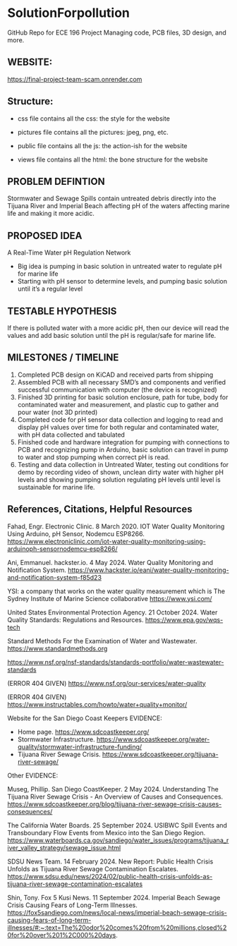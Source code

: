 # SolutionForpollution
GitHub Repo for ECE 196 Project Managing code, PCB files, 3D design, and more.

## WEBSITE: 
https://final-project-team-scam.onrender.com


## Structure:
- css file contains all the css: the style for the website

- pictures file contains all the pictures: jpeg, png, etc.

- public file contains all the js: the action-ish for the website

- views file contains all the html: the bone structure for the website


## PROBLEM DEFINTION
Stormwater and Sewage Spills contain untreated debris directly into the Tijuana River and Imperial Beach affecting pH of the waters affecting marine life and making it more acidic.


## PROPOSED IDEA
A Real-Time Water pH Regulation Network

 - Big idea is pumping in basic solution in untreated water to regulate pH for marine life
 - Starting with pH sensor to determine levels, and pumping basic solution until it’s a regular level


## TESTABLE HYPOTHESIS
If there is polluted water with a more acidic pH, then our device will read the values and add basic solution until the pH is regular/safe for marine life.


## MILESTONES / TIMELINE
1. Completed PCB design on KiCAD and received parts from shipping
2. Assembled PCB with all necessary SMD’s and components and verified successful communication with computer (the device is recognized)
3. Finished 3D printing for basic solution enclosure, path for tube, body for contaminated water and measurement, and plastic cup to gather and pour water (not 3D printed)
4. Completed code for pH sensor data collection and logging to read and display pH values over time for both regular and contaminated water, with pH data collected and tabulated
5. Finished code and hardware integration for pumping with connections to PCB and recognizing pump in Arduino, basic solution can travel in pump to water and stop pumping when correct pH is read. 
6. Testing and data collection in Untreated Water, testing out conditions for demo by recording video of shown, unclean dirty water with higher pH levels and showing pumping solution regulating pH levels until level is sustainable for marine life.


## References, Citations, Helpful Resources

Fahad, Engr. Electronic Clinic. 8 March 2020. IOT Water Quality Monitoring Using Arduino, pH Sensor, Nodemcu ESP8266. https://www.electroniclinic.com/iot-water-quality-monitoring-using-arduinoph-sensornodemcu-esp8266/

Ani, Emmanuel. hackster.io. 4 May 2024. Water Quality Monitoring and Notification System. https://www.hackster.io/eani/water-quality-monitoring-and-notification-system-f85d23 

YSI: a company that works on the water quality measurement which is The Sydney Institute of Marine Science collaborative
https://www.ysi.com/

United States Environmental Protection Agency. 21 October 2024. Water Quality Standards: Regulations and Resources. https://www.epa.gov/wqs-tech

Standard Methods For the Examination of Water and Wastewater. https://www.standardmethods.org

https://www.nsf.org/nsf-standards/standards-portfolio/water-wastewater-standards

(ERROR 404 GIVEN) https://www.nsf.org/our-services/water-quality

(ERROR 404 GIVEN) https://www.instructables.com/howto/water+quality+monitor/


Website for the San Diego Coast Keepers EVIDENCE:

- Home page. https://www.sdcoastkeeper.org/
- Stormwater Infrastructure. https://www.sdcoastkeeper.org/water-quality/stormwater-infrastructure-funding/
- Tijuana River Sewage Crisis. https://www.sdcoastkeeper.org/tijuana-river-sewage/

Other EVIDENCE:

Museg, Phillip. San Diego CoastKeeper. 2 May 2024. Understanding The Tijuana River Sewage Crisis - An Overview of Causes and Consequences. https://www.sdcoastkeeper.org/blog/tijuana-river-sewage-crisis-causes-consequences/

The California Water Boards. 25 September 2024. USIBWC Spill Events and Transboundary Flow Events from Mexico into the San Diego Region. https://www.waterboards.ca.gov/sandiego/water_issues/programs/tijuana_river_valley_strategy/sewage_issue.html

SDSU News Team. 14 February 2024. New Report: Public Health Crisis Unfolds as Tijuana River Sewage Contamination Escalates. https://www.sdsu.edu/news/2024/02/public-health-crisis-unfolds-as-tijuana-river-sewage-contamination-escalates

Shin, Tony. Fox 5 Kusi News. 11 September 2024. Imperial Beach Sewage Crisis Causing Fears of Long-Term Illnesses. https://fox5sandiego.com/news/local-news/imperial-beach-sewage-crisis-causing-fears-of-long-term-illnesses/#:~:text=The%20odor%20comes%20from%20millions,closed%20for%20over%201%2C000%20days.
